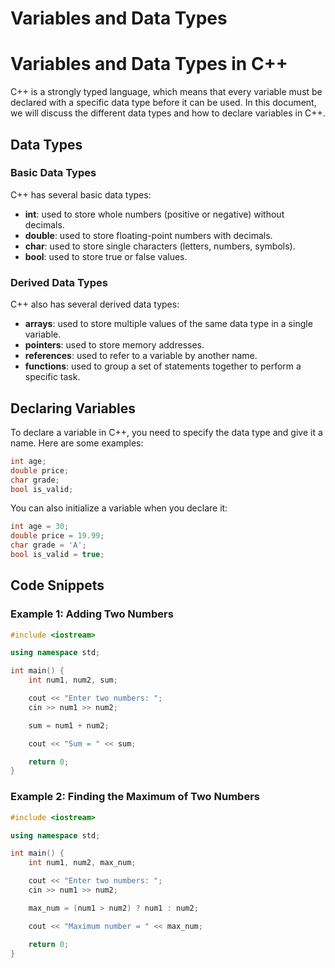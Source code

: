 # Variables and Data Types

# Variables and Data Types in C++

C++ is a strongly typed language, which means that every variable must be declared with a specific data type before it can be used. In this document, we will discuss the different data types and how to declare variables in C++.

## Data Types

### Basic Data Types

C++ has several basic data types:

- **int**: used to store whole numbers (positive or negative) without decimals.
- **double**: used to store floating-point numbers with decimals.
- **char**: used to store single characters (letters, numbers, symbols).
- **bool**: used to store true or false values.

### Derived Data Types

C++ also has several derived data types:

- **arrays**: used to store multiple values of the same data type in a single variable.
- **pointers**: used to store memory addresses.
- **references**: used to refer to a variable by another name.
- **functions**: used to group a set of statements together to perform a specific task.

## Declaring Variables

To declare a variable in C++, you need to specify the data type and give it a name. Here are some examples:

```cpp
int age;
double price;
char grade;
bool is_valid;

```

You can also initialize a variable when you declare it:

```cpp
int age = 30;
double price = 19.99;
char grade = 'A';
bool is_valid = true;

```

## Code Snippets

### Example 1: Adding Two Numbers

```cpp
#include <iostream>

using namespace std;

int main() {
    int num1, num2, sum;

    cout << "Enter two numbers: ";
    cin >> num1 >> num2;

    sum = num1 + num2;

    cout << "Sum = " << sum;

    return 0;
}

```

### Example 2: Finding the Maximum of Two Numbers

```cpp
#include <iostream>

using namespace std;

int main() {
    int num1, num2, max_num;

    cout << "Enter two numbers: ";
    cin >> num1 >> num2;

    max_num = (num1 > num2) ? num1 : num2;

    cout << "Maximum number = " << max_num;

    return 0;
}

```